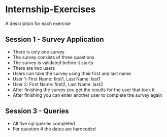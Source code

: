 # Internship-Exercises

A description for each exercise

## Session 1 - Survey Application

- There is only one survey
- The survey consists of three questions
- The survey is validated before it starts
- There are two users
- Users can take the survey using their first and last name
- User 1: First Name: first1, Last Name: last1
- User 2: First Name: first2, Last Name: last2
- After finishing the survey you get the results for the user that took it
- After finishing you can enter another user to complete the survey again

## Session 3 - Queries

- All five sql queries completed
- For question 4 the dates are hardcoded
